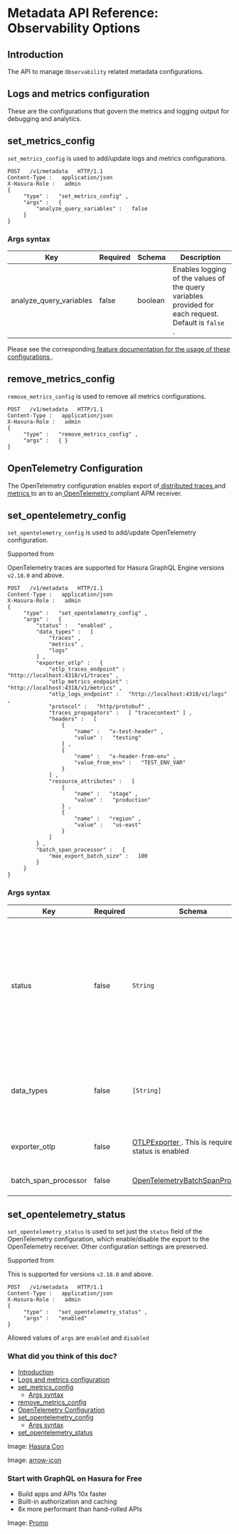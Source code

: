 # Metadata API Reference: Observability Options

## Introduction​

The API to manage `Observability` related metadata configurations.

## Logs and metrics configuration​

These are the configurations that govern the metrics and logging output for debugging and analytics.

## set_metrics_config​

 `set_metrics_config` is used to add/update logs and metrics configurations.

```
POST   /v1/metadata   HTTP/1.1
Content-Type :   application/json
X-Hasura-Role :   admin
{
     "type" :   "set_metrics_config" ,
     "args" :   {
         "analyze_query_variables" :   false
     }
}
```

### Args syntax​

| Key | Required | Schema | Description |
|---|---|---|---|
| analyze_query_variables | false | boolean | Enables logging of the values of the query variables provided for each request. Default is `false` . |


Please see the corresponding[ feature documentation for the usage of these configurations ](https://hasura.io/docs/latest/observability/cloud-monitoring/operations/#capture-query-variables).

## remove_metrics_config​

 `remove_metrics_config` is used to remove all metrics configurations.

```
POST   /v1/metadata   HTTP/1.1
Content-Type :   application/json
X-Hasura-Role :   admin
{
     "type" :   "remove_metrics_config" ,
     "args" :   { }
}
```

## OpenTelemetry Configuration​

The OpenTelemetry configuration enables export of[ distributed traces ](https://hasura.io/docs/latest/observability/cloud-monitoring/tracing/)and[ metrics ](https://hasura.io/docs/latest/observability/enterprise-edition/prometheus/metrics/)to an to an[ OpenTelemetry ](https://opentelemetry.io/)compliant APM receiver.

## set_opentelemetry_config​

 `set_opentelemetry_config` is used to add/update OpenTelemetry configuration.

Supported from

OpenTelemetry traces are supported for Hasura GraphQL Engine versions `v2.18.0` and above.

```
POST   /v1/metadata   HTTP/1.1
Content-Type :   application/json
X-Hasura-Role :   admin
{
     "type" :   "set_opentelemetry_config" ,
     "args" :   {
         "status" :   "enabled" ,
         "data_types" :   [
             "traces" ,
             "metrics" ,
             "logs"
         ] ,
         "exporter_otlp" :   {
             "otlp_traces_endpoint" :   "http://localhost:4318/v1/traces" ,
             "otlp_metrics_endpoint" :   "http://localhost:4318/v1/metrics" ,
             "otlp_logs_endpoint" :   "http://localhost:4318/v1/logs" ,
             "protocol" :   "http/protobuf" ,
             "traces_propagators" :   [ "tracecontext" ] ,
             "headers" :   [
                 {
                     "name" :   "x-test-header" ,
                     "value" :   "testing"
                 } ,
                 {
                     "name" :   "x-header-from-env" ,
                     "value_from_env" :   "TEST_ENV_VAR"
                 }
             ] ,
             "resource_attributes" :   [
                 {
                     "name" :   "stage" ,
                     "value" :   "production"
                 } ,
                 {
                     "name" :   "region" ,
                     "value" :   "us-east"
                 }
             ]
         } ,
         "batch_span_processor" :   {
             "max_export_batch_size" :   100
         }
     }
}
```

### Args syntax​

| Key | Required | Schema | Description |
|---|---|---|---|
| status | false |  `String`  | Toggle to enable or disable the export. Allowed values are `enabled` and `disabled` . Default is `disabled` (If status is not explicitely passed, then the configuration gets disabled) |
| data_types | false |  `[String]`  | List of the types of observability data points to be exported. Allowed types: `traces` and `metrics` only |
| exporter_otlp | false | [ OTLPExporter ](https://hasura.io/docs/latest/api-reference/syntax-defs/#otlpexporter). This is required if status is enabled | OpenTelemetry compliant receiver configuration |
| batch_span_processor | false | [ OpenTelemetryBatchSpanProcessor ](https://hasura.io/docs/latest/api-reference/syntax-defs/#opentelemetrybatchspanprocessor) | OpenTelemetry batch export configuration |


## set_opentelemetry_status​

 `set_opentelemetry_status` is used to set just the `status` field of the OpenTelemetry configuration, which
enable/disable the export to the OpenTelemetry receiver. Other configuration settings are preserved.

Supported from

This is supported for versions `v2.18.0` and above.

```
POST   /v1/metadata   HTTP/1.1
Content-Type :   application/json
X-Hasura-Role :   admin
{
     "type" :   "set_opentelemetry_status" ,
     "args" :   "enabled"
}
```

Allowed values of `args` are `enabled` and `disabled` 

### What did you think of this doc?

- [ Introduction ](https://hasura.io/docs/latest/api-reference/metadata-api/observability/#metadata-set-opentelemetry-config/#introduction)
- [ Logs and metrics configuration ](https://hasura.io/docs/latest/api-reference/metadata-api/observability/#metadata-set-opentelemetry-config/#logs-and-metrics-configuration)
- [ set_metrics_config ](https://hasura.io/docs/latest/api-reference/metadata-api/observability/#metadata-set-opentelemetry-config/#metadata-set-metrics-config)
    - [ Args syntax ](https://hasura.io/docs/latest/api-reference/metadata-api/observability/#metadata-set-opentelemetry-config/#set-metrics-config-syntax)
- [ remove_metrics_config ](https://hasura.io/docs/latest/api-reference/metadata-api/observability/#metadata-set-opentelemetry-config/#metadata-remove-metrics-config)
- [ OpenTelemetry Configuration ](https://hasura.io/docs/latest/api-reference/metadata-api/observability/#metadata-set-opentelemetry-config/#opentelemetry-configuration)
- [ set_opentelemetry_config ](https://hasura.io/docs/latest/api-reference/metadata-api/observability/#metadata-set-opentelemetry-config/#metadata-set-opentelemetry-config)
    - [ Args syntax ](https://hasura.io/docs/latest/api-reference/metadata-api/observability/#metadata-set-opentelemetry-config/#set-opentelemetry-config-syntax)
- [ set_opentelemetry_status ](https://hasura.io/docs/latest/api-reference/metadata-api/observability/#metadata-set-opentelemetry-config/#set-opentelemetry-status)


Image: [ Hasura Con ](https://res.cloudinary.com/dh8fp23nd/image/upload/v1686154570/hasura-con-2023/has-con-light-date_r2a2ud.png)

Image: [ arrow-icon ](https://res.cloudinary.com/dh8fp23nd/image/upload/v1683723549/main-web/chevron-right_ldbi7d.png)

### Start with GraphQL on Hasura for Free

- Build apps and APIs 10x faster
- Built-in authorization and caching
- 8x more performant than hand-rolled APIs


Image: [ Promo ](https://hasura.io/docs/assets/images/hasura-free-ff60e409244e0ea12b5a3045d1a9096b.png)